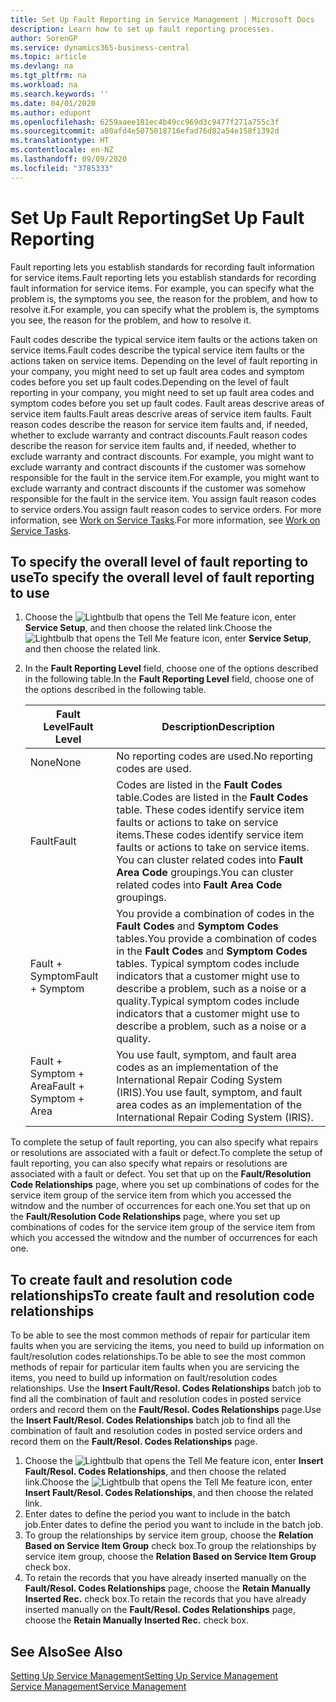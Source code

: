 ```yaml
---
title: Set Up Fault Reporting in Service Management | Microsoft Docs
description: Learn how to set up fault reporting processes.
author: SorenGP
ms.service: dynamics365-business-central
ms.topic: article
ms.devlang: na
ms.tgt_pltfrm: na
ms.workload: na
ms.search.keywords: ''
ms.date: 04/01/2020
ms.author: edupont
ms.openlocfilehash: 6259aaee181ec4b49cc969d3c9477f271a755c3f
ms.sourcegitcommit: a80afd4e5075018716efad76d82a54e158f1392d
ms.translationtype: HT
ms.contentlocale: en-NZ
ms.lasthandoff: 09/09/2020
ms.locfileid: "3785333"
---
```

# <a name="set-up-fault-reporting"></a><span data-ttu-id="f1b4a-103">Set Up Fault Reporting</span><span class="sxs-lookup"><span data-stu-id="f1b4a-103">Set Up Fault Reporting</span></span>
<span data-ttu-id="f1b4a-104">Fault reporting lets you establish standards for recording fault information for service items.</span><span class="sxs-lookup"><span data-stu-id="f1b4a-104">Fault reporting lets you establish standards for recording fault information for service items.</span></span> <span data-ttu-id="f1b4a-105">For example, you can specify what the problem is, the symptoms you see, the reason for the problem, and how to resolve it.</span><span class="sxs-lookup"><span data-stu-id="f1b4a-105">For example, you can specify what the problem is, the symptoms you see, the reason for the problem, and how to resolve it.</span></span>  

<span data-ttu-id="f1b4a-106">Fault codes describe the typical service item faults or the actions taken on service items.</span><span class="sxs-lookup"><span data-stu-id="f1b4a-106">Fault codes describe the typical service item faults or the actions taken on service items.</span></span> <span data-ttu-id="f1b4a-107">Depending on the level of fault reporting in your company, you might need to set up fault area codes and symptom codes before you set up fault codes.</span><span class="sxs-lookup"><span data-stu-id="f1b4a-107">Depending on the level of fault reporting in your company, you might need to set up fault area codes and symptom codes before you set up fault codes.</span></span> <span data-ttu-id="f1b4a-108">Fault areas descrive areas of service item faults.</span><span class="sxs-lookup"><span data-stu-id="f1b4a-108">Fault areas descrive areas of service item faults.</span></span> <span data-ttu-id="f1b4a-109">Fault reason codes describe the reason for service item faults and, if needed, whether to exclude warranty and contract discounts.</span><span class="sxs-lookup"><span data-stu-id="f1b4a-109">Fault reason codes describe the reason for service item faults and, if needed, whether to exclude warranty and contract discounts.</span></span> <span data-ttu-id="f1b4a-110">For example, you might want to exclude warranty and contract discounts if the customer was somehow responsible for the fault in the service item.</span><span class="sxs-lookup"><span data-stu-id="f1b4a-110">For example, you might want to exclude warranty and contract discounts if the customer was somehow responsible for the fault in the service item.</span></span> <span data-ttu-id="f1b4a-111">You assign fault reason codes to service orders.</span><span class="sxs-lookup"><span data-stu-id="f1b4a-111">You assign fault reason codes to service orders.</span></span> <span data-ttu-id="f1b4a-112">For more information, see [Work on Service Tasks](service-how-to-work-on-service-tasks.md).</span><span class="sxs-lookup"><span data-stu-id="f1b4a-112">For more information, see [Work on Service Tasks](service-how-to-work-on-service-tasks.md).</span></span>  

## <a name="to-specify-the-overall-level-of-fault-reporting-to-use"></a><span data-ttu-id="f1b4a-113">To specify the overall level of fault reporting to use</span><span class="sxs-lookup"><span data-stu-id="f1b4a-113">To specify the overall level of fault reporting to use</span></span>
1. <span data-ttu-id="f1b4a-114">Choose the ![Lightbulb that opens the Tell Me feature](media/ui-search/search_small.png "Tell me what you want to do") icon, enter **Service Setup**, and then choose the related link.</span><span class="sxs-lookup"><span data-stu-id="f1b4a-114">Choose the ![Lightbulb that opens the Tell Me feature](media/ui-search/search_small.png "Tell me what you want to do") icon, enter **Service Setup**, and then choose the related link.</span></span>
2. <span data-ttu-id="f1b4a-115">In the **Fault Reporting Level** field, choose one of the options described in the following table.</span><span class="sxs-lookup"><span data-stu-id="f1b4a-115">In the **Fault Reporting Level** field, choose one of the options described in the following table.</span></span>  

    |<span data-ttu-id="f1b4a-116">**Fault Level**</span><span class="sxs-lookup"><span data-stu-id="f1b4a-116">**Fault Level**</span></span>|<span data-ttu-id="f1b4a-117">**Description**</span><span class="sxs-lookup"><span data-stu-id="f1b4a-117">**Description**</span></span>|  
    |------------|-------------|  
    |<span data-ttu-id="f1b4a-118">None</span><span class="sxs-lookup"><span data-stu-id="f1b4a-118">None</span></span> | <span data-ttu-id="f1b4a-119">No reporting codes are used.</span><span class="sxs-lookup"><span data-stu-id="f1b4a-119">No reporting codes are used.</span></span>|  
    |<span data-ttu-id="f1b4a-120">Fault</span><span class="sxs-lookup"><span data-stu-id="f1b4a-120">Fault</span></span> | <span data-ttu-id="f1b4a-121">Codes are listed in the **Fault Codes** table.</span><span class="sxs-lookup"><span data-stu-id="f1b4a-121">Codes are listed in the **Fault Codes** table.</span></span> <span data-ttu-id="f1b4a-122">These codes identify service item faults or actions to take on service items.</span><span class="sxs-lookup"><span data-stu-id="f1b4a-122">These codes identify service item faults or actions to take on service items.</span></span> <span data-ttu-id="f1b4a-123">You can cluster related codes into **Fault Area Code** groupings.</span><span class="sxs-lookup"><span data-stu-id="f1b4a-123">You can cluster related codes into **Fault Area Code** groupings.</span></span>|  
    |<span data-ttu-id="f1b4a-124">Fault + Symptom</span><span class="sxs-lookup"><span data-stu-id="f1b4a-124">Fault + Symptom</span></span> | <span data-ttu-id="f1b4a-125">You provide a combination of codes in the **Fault Codes** and **Symptom Codes** tables.</span><span class="sxs-lookup"><span data-stu-id="f1b4a-125">You provide a combination of codes in the **Fault Codes** and **Symptom Codes** tables.</span></span> <span data-ttu-id="f1b4a-126">Typical symptom codes include indicators that a customer might use to describe a problem, such as a noise or a quality.</span><span class="sxs-lookup"><span data-stu-id="f1b4a-126">Typical symptom codes include indicators that a customer might use to describe a problem, such as a noise or a quality.</span></span>|  
    |<span data-ttu-id="f1b4a-127">Fault + Symptom + Area</span><span class="sxs-lookup"><span data-stu-id="f1b4a-127">Fault + Symptom + Area</span></span> | <span data-ttu-id="f1b4a-128">You use fault, symptom, and fault area codes as an implementation of the International Repair Coding System (IRIS).</span><span class="sxs-lookup"><span data-stu-id="f1b4a-128">You use fault, symptom, and fault area codes as an implementation of the International Repair Coding System (IRIS).</span></span>|  

<span data-ttu-id="f1b4a-129">To complete the setup of fault reporting, you can also specify what repairs or resolutions are associated with a fault or defect.</span><span class="sxs-lookup"><span data-stu-id="f1b4a-129">To complete the setup of fault reporting, you can also specify what repairs or resolutions are associated with a fault or defect.</span></span> <span data-ttu-id="f1b4a-130">You set that up on the **Fault/Resolution Code Relationships** page, where you set up combinations of codes for the service item group of the service item from which you accessed the witndow and the number of occurrences for each one.</span><span class="sxs-lookup"><span data-stu-id="f1b4a-130">You set that up on the **Fault/Resolution Code Relationships** page, where you set up combinations of codes for the service item group of the service item from which you accessed the witndow and the number of occurrences for each one.</span></span>

## <a name="to-create-fault-and-resolution-code-relationships"></a><span data-ttu-id="f1b4a-131">To create fault and resolution code relationships</span><span class="sxs-lookup"><span data-stu-id="f1b4a-131">To create fault and resolution code relationships</span></span>
<!--this needs to go in a working with topic-->
<span data-ttu-id="f1b4a-132"> To be able to see the most common methods of repair for particular item faults when you are servicing the items, you need to build up information on fault/resolution codes relationships.</span><span class="sxs-lookup"><span data-stu-id="f1b4a-132">To be able to see the most common methods of repair for particular item faults when you are servicing the items, you need to build up information on fault/resolution codes relationships.</span></span> <span data-ttu-id="f1b4a-133">Use the **Insert Fault/Resol. Codes Relationships** batch job to find all the combination of fault and resolution codes in posted service orders and record them on the **Fault/Resol. Codes Relationships** page.</span><span class="sxs-lookup"><span data-stu-id="f1b4a-133">Use the **Insert Fault/Resol. Codes Relationships** batch job to find all the combination of fault and resolution codes in posted service orders and record them on the **Fault/Resol. Codes Relationships** page.</span></span>

1. <span data-ttu-id="f1b4a-134">Choose the ![Lightbulb that opens the Tell Me feature](media/ui-search/search_small.png "Tell me what you want to do") icon, enter **Insert Fault/Resol. Codes Relationships**, and then choose the related link.</span><span class="sxs-lookup"><span data-stu-id="f1b4a-134">Choose the ![Lightbulb that opens the Tell Me feature](media/ui-search/search_small.png "Tell me what you want to do") icon, enter **Insert Fault/Resol. Codes Relationships**, and then choose the related link.</span></span>  
2. <span data-ttu-id="f1b4a-135">Enter dates to define the period you want to include in the batch job.</span><span class="sxs-lookup"><span data-stu-id="f1b4a-135">Enter dates to define the period you want to include in the batch job.</span></span>  
3. <span data-ttu-id="f1b4a-136">To group the relationships by service item group, choose the **Relation Based on Service Item Group** check box.</span><span class="sxs-lookup"><span data-stu-id="f1b4a-136">To group the relationships by service item group, choose the **Relation Based on Service Item Group** check box.</span></span>  
4. <span data-ttu-id="f1b4a-137">To retain the records that you have already inserted manually on the **Fault/Resol. Codes Relationships** page, choose the **Retain Manually Inserted Rec.** check box.</span><span class="sxs-lookup"><span data-stu-id="f1b4a-137">To retain the records that you have already inserted manually on the **Fault/Resol. Codes Relationships** page, choose the **Retain Manually Inserted Rec.** check box.</span></span>  

## <a name="see-also"></a><span data-ttu-id="f1b4a-138">See Also</span><span class="sxs-lookup"><span data-stu-id="f1b4a-138">See Also</span></span>
[<span data-ttu-id="f1b4a-139">Setting Up Service Management</span><span class="sxs-lookup"><span data-stu-id="f1b4a-139">Setting Up Service Management</span></span>](service-setup-service.md)  
[<span data-ttu-id="f1b4a-140">Service Management</span><span class="sxs-lookup"><span data-stu-id="f1b4a-140">Service Management</span></span>](service-service.md)  
